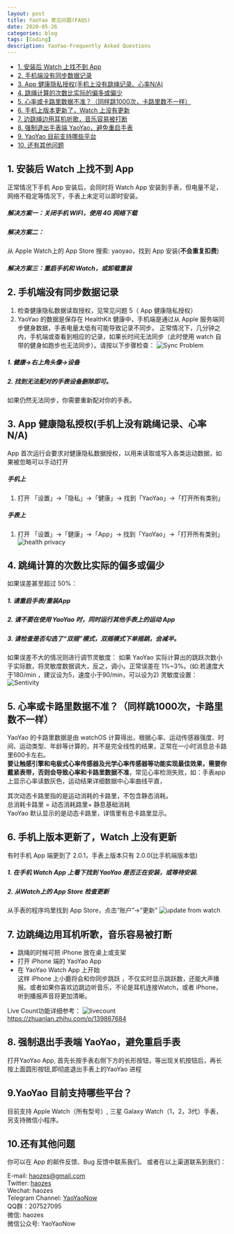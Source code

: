 ```yaml
---
layout: post
title: YaoYao 常见问题(FAQS)
date: 2020-05-26
categories: blog
tags: [Coding]
description: YaoYao-Frequently Asked Questions
---
```

* [1. 安装后 Watch 上找不到 App](#install_error)
* [2. 手机端没有同步数据记录](#sync_error)
* [3. App 健康隐私授权(手机上没有跳绳记录、心率N/A)](#auth_error)
* [4. 跳绳计算的次数比实际的偏多或偏少](#jumps_error)
* [5. 心率或卡路里数据不准？（同样跳1000次，卡路里数不一样）](#ca_error)
* [6. 手机上版本更新了，Watch 上没有更新](#Watch)
* [7. 边跳绳边用耳机听歌，音乐容易被打断](#LiveCount)
* [8. 强制退出手表端 YaoYao，避免重启手表](#YaoYao)
* [9. YaoYao 目前支持哪些平台](#platform)
* [10. 还有其他问题](#misc)

##  <a name='install_error'></a>1. 安装后 Watch 上找不到 App
正常情况下手机 App 安装后，会同时将 Watch App 安装到手表，但电量不足，网络不稳定等情况下，手表上未定可以即时安装。 

#####  解决方案一：关闭手机 WIFI，使用 4G 网络下载
#####  解决方案二：
从 Apple Watch上的 App Store 搜索: yaoyao，找到 App 安装(__不会重复扣费__)

##### 解决方案三：重启手机和 Watch，或卸载重装


##  <a name='sync_error'></a>2. 手机端没有同步数据记录
1. 检查健康隐私数据读取授权，见常见问题 5（ App 健康隐私授权）
2. YaoYao 的数据是保存在 HealthKit 健康中，手机端是通过从 Apple 服务端同步健身数据，手表电量太低有可能导致记录不同步。
正常情况下，几分钟之内，手机端或查看到相应的记录，如果长时间无法同步（此时使用 watch 自带的健身如跑步也无法同步）。请按以下步骤检查：
![Sync Problem](http://cdn.onlytalk.top/blog/faq-2.jpg)
#####  1. 健康->右上角头像->设备
#####  2. 找到无法配对的手表设备删除即可。
如果仍然无法同步，你需要重新配对你的手表。


##  <a name='auth_error'></a>3. App 健康隐私授权(手机上没有跳绳记录、心率N/A)
App 首次运行会要求对健康隐私数据授权，以用来读取或写入各类运动数据，如果被忽略可以手动打开

#####  手机上
1. 打开 「设置」->「隐私」->「健康」-> 找到「YaoYao」->「打开所有类别」

#####  手表上
1. 打开 「设置」->「健康」->「App」-> 找到「YaoYao」->「打开所有类别」
![health privacy](http://cdn.onlytalk.top/blog/faq6_cn.jpg)

##  <a name='jumps_error'></a>4. 跳绳计算的次数比实际的偏多或偏少
如果误差甚至超过 50%：
#####  1. 请重启手表/重装App
#####  2. 请不要在使用 YaoYao 时，同时运行其他手表上的运动 App
#####  3. 请检查是否勾选了“双摇”模式，双摇模式下单摇跳，会减半。

如果误差不大的情况则进行调节灵敏度：
如果 YaoYao 实际计算出的跳跃次数小于实际数，将灵敏度数据调大，反之，调小。正常误差在 1%~3%。(如:若速度大于180/min ，建议设为5，速度小于90/min，可以设为2)
灵敏度设置：
![Sentivity](http://cdn.onlytalk.top/blog/faq4_zh.jpg)


##  <a name='ca_error'></a>5. 心率或卡路里数据不准？（同样跳1000次，卡路里数不一样）
YaoYao 的卡路里数据是由 watchOS 计算得出，根据心率、运动传感器强度、时间、运动类型、年龄等计算的，并不是完全线性的结果，正常在一小时消息总卡路里600卡左右。  
__要让触感引擎和电极式心率传感器及光学心率传感器等功能实现最佳效果，需要你戴紧表带，否则会导致心率和卡路里数据不准__，常见心率检测失败，如：手表app 上显示心率读数灰色，运动结果详细数据中心率曲线平直，

其次动态卡路里指的是运动消耗的卡路里，不包含静态消耗。  
总消耗卡路里 = 动态消耗路里+ 静息基础消耗  
YaoYao 默认显示的是动态卡路里，详情里有总卡路里显示。


##  <a name='Watch'></a>6. 手机上版本更新了，Watch 上没有更新
有时手机 App 端更到了 2.0.1，手表上版本只有 2.0.0(比手机端版本低)
#####  1. 在手机 Watch App 上看下找到 YaoYao 是否正在安装，或等待安装.
#####  2. 从Watch上的 App Store 检查更新
 从手表的程序坞里找到 App Store，点击“账户”->“更新”
 ![update from watch](http://cdn.onlytalk.top/blog/faq-3_zh.jpg)

##  <a name='LiveCount'></a>7. 边跳绳边用耳机听歌，音乐容易被打断
- 跳绳的时候可把 iPhone 放在桌上或支架  
- 打开 iPhone 端的 YaoYao App  
- 在 YaoYao Watch App 上开始  
这样 iPhone 上小鹿将会和你同步跳跃 ，不仅实时显示跳跃数，还能大声播报。或者如果你喜欢边跳边听音乐，不论是耳机连接Watch，或者 iPhone，听到播报声音将更加清晰。 

Live Count功能详细参考：
![livecount](https://cdn.sspai.com/2020/05/12/edf762cb42cef688570528e37c4a175e.gif)
https://zhuanlan.zhihu.com/p/139867684

##  <a name='YaoYao'></a>8. 强制退出手表端 YaoYao，避免重启手表
打开YaoYao App, 首先长按手表右侧下方的长形按钮，等出现关机按钮后，再长按上面圆形按钮,即彻底退出手表上的YaoYao 进程

##  <a name='platform'></a>9.YaoYao 目前支持哪些平台？
目前支持 Apple Watch（所有型号）, 三星 Galaxy Watch（1，2，3代）手表，另支持微信小程序。 

##  <a name='misc'></a>10.还有其他问题
你可以在 App 的邮件反馈、Bug 反馈中联系我们。
或者在以上渠道联系到我们： 

E-mail: [haozes@gmail.com](mailto:haozes@gmail.com)  
Twitter: [haozes](https://twitter.com/haozes)  
Wechat: haozes  
Telegram Channel: [YaoYaoNow](https://t.me/yaoyaonow)   
QQ群：207527095  
微信: haozes  
微信公众号: YaoYaoNow   

